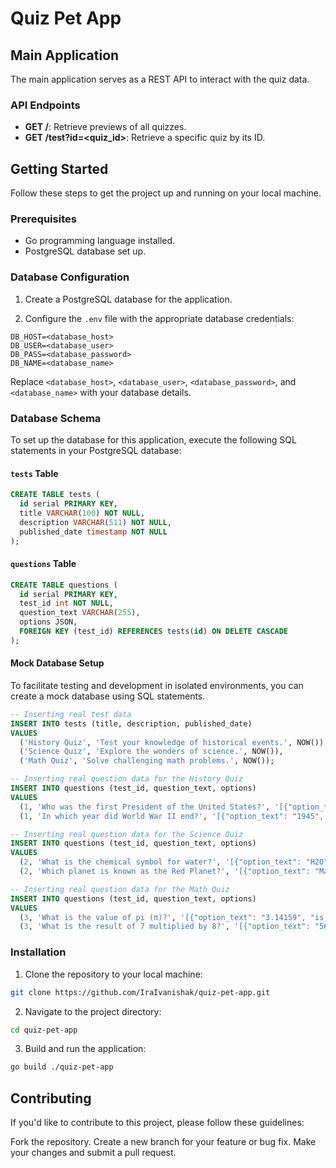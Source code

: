 # Quiz Pet App

## Main Application

The main application serves as a REST API to interact with the quiz data.

### API Endpoints

- **GET /**: Retrieve previews of all quizzes.
- **GET /test?id=<quiz_id>**: Retrieve a specific quiz by its ID.

## Getting Started

Follow these steps to get the project up and running on your local machine.

### Prerequisites

- Go programming language installed.
- PostgreSQL database set up.

### Database Configuration

1. Create a PostgreSQL database for the application.

2. Configure the `.env` file with the appropriate database credentials:
```
DB_HOST=<database_host>
DB_USER=<database_user>
DB_PASS=<database_password>
DB_NAME=<database_name>
```
Replace `<database_host>`, `<database_user>`, `<database_password>`, and `<database_name>` with your database details.

### Database Schema

To set up the database for this application, execute the following SQL statements in your PostgreSQL database:

#### `tests` Table

```sql
CREATE TABLE tests (
  id serial PRIMARY KEY,
  title VARCHAR(100) NOT NULL,
  description VARCHAR(511) NOT NULL,
  published_date timestamp NOT NULL
);
```
#### `questions` Table

```sql
CREATE TABLE questions (
  id serial PRIMARY KEY,
  test_id int NOT NULL,
  question_text VARCHAR(255),
  options JSON,
  FOREIGN KEY (test_id) REFERENCES tests(id) ON DELETE CASCADE
);
```
#### Mock Database Setup 

To facilitate testing and development in isolated environments, you can create a mock database using SQL statements.
```sql
-- Inserting real test data
INSERT INTO tests (title, description, published_date)
VALUES
  ('History Quiz', 'Test your knowledge of historical events.', NOW()),
  ('Science Quiz', 'Explore the wonders of science.', NOW()),
  ('Math Quiz', 'Solve challenging math problems.', NOW());

-- Inserting real question data for the History Quiz
INSERT INTO questions (test_id, question_text, options)
VALUES
  (1, 'Who was the first President of the United States?', '[{"option_text": "George Washington", "is_correct": true}, {"option_text": "Thomas Jefferson", "is_correct": false}, {"option_text": "Abraham Lincoln", "is_correct": false}]'),
  (1, 'In which year did World War II end?', '[{"option_text": "1945", "is_correct": true}, {"option_text": "1918", "is_correct": false}, {"option_text": "1955", "is_correct": false}]');

-- Inserting real question data for the Science Quiz
INSERT INTO questions (test_id, question_text, options)
VALUES
  (2, 'What is the chemical symbol for water?', '[{"option_text": "H2O", "is_correct": true}, {"option_text": "CO2", "is_correct": false}, {"option_text": "O2", "is_correct": false}]'),
  (2, 'Which planet is known as the Red Planet?', '[{"option_text": "Mars", "is_correct": true}, {"option_text": "Venus", "is_correct": false}, {"option_text": "Jupiter", "is_correct": false}]');

-- Inserting real question data for the Math Quiz
INSERT INTO questions (test_id, question_text, options)
VALUES
  (3, 'What is the value of pi (π)?', '[{"option_text": "3.14159", "is_correct": true}, {"option_text": "2.71828", "is_correct": false}, {"option_text": "1.61803", "is_correct": false}]'),
  (3, 'What is the result of 7 multiplied by 8?', '[{"option_text": "56", "is_correct": true}, {"option_text": "64", "is_correct": false}, {"option_text": "42", "is_correct": false}]');
```
### Installation

1. Clone the repository to your local machine:

```bash
git clone https://github.com/IraIvanishak/quiz-pet-app.git
```
2. Navigate to the project directory:
```bash
cd quiz-pet-app
```
3. Build and run the application:
```bash
go build ./quiz-pet-app
```


## Contributing
If you'd like to contribute to this project, please follow these guidelines:

Fork the repository.
Create a new branch for your feature or bug fix.
Make your changes and submit a pull request.
